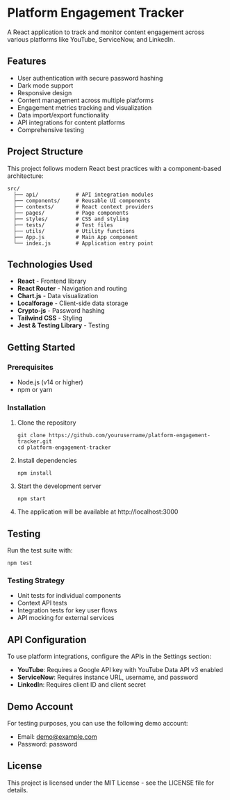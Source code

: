 # Platform Engagement Tracker

A React application to track and monitor content engagement across various platforms like YouTube, ServiceNow, and LinkedIn.

## Features

- User authentication with secure password hashing
- Dark mode support
- Responsive design
- Content management across multiple platforms
- Engagement metrics tracking and visualization
- Data import/export functionality
- API integrations for content platforms
- Comprehensive testing

## Project Structure

This project follows modern React best practices with a component-based architecture:

```
src/
  ├── api/            # API integration modules
  ├── components/     # Reusable UI components
  ├── contexts/       # React context providers
  ├── pages/          # Page components
  ├── styles/         # CSS and styling
  ├── tests/          # Test files
  ├── utils/          # Utility functions
  ├── App.js          # Main App component
  └── index.js        # Application entry point
```

## Technologies Used

- **React** - Frontend library
- **React Router** - Navigation and routing
- **Chart.js** - Data visualization
- **Localforage** - Client-side data storage
- **Crypto-js** - Password hashing
- **Tailwind CSS** - Styling
- **Jest & Testing Library** - Testing

## Getting Started

### Prerequisites

- Node.js (v14 or higher)
- npm or yarn

### Installation

1. Clone the repository
   ```
   git clone https://github.com/yourusername/platform-engagement-tracker.git
   cd platform-engagement-tracker
   ```

2. Install dependencies
   ```
   npm install
   ```

3. Start the development server
   ```
   npm start
   ```

4. The application will be available at http://localhost:3000

## Testing

Run the test suite with:

```
npm test
```

### Testing Strategy

- Unit tests for individual components
- Context API tests
- Integration tests for key user flows
- API mocking for external services

## API Configuration

To use platform integrations, configure the APIs in the Settings section:

- **YouTube**: Requires a Google API key with YouTube Data API v3 enabled
- **ServiceNow**: Requires instance URL, username, and password
- **LinkedIn**: Requires client ID and client secret

## Demo Account

For testing purposes, you can use the following demo account:
- Email: demo@example.com
- Password: password

## License

This project is licensed under the MIT License - see the LICENSE file for details.